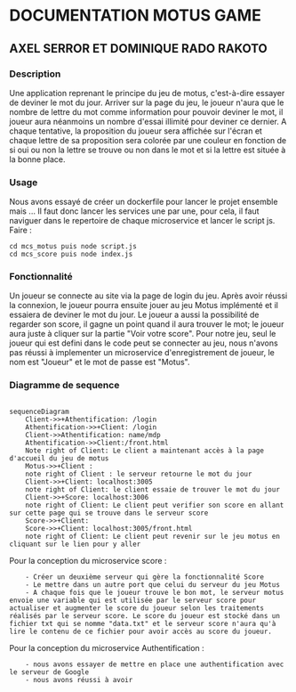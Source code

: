 # DOCUMENTATION MOTUS GAME

## AXEL SERROR ET DOMINIQUE RADO RAKOTO 

### Description
Une application reprenant le principe du jeu de motus, c'est-à-dire essayer de deviner le mot du jour. Arriver sur la page du jeu, le joueur n'aura que le nombre de lettre du mot comme information pour pouvoir deviner le mot, il joueur aura néanmoins un nombre d'essai illimité pour deviner ce dernier. A chaque tentative, la proposition du joueur sera affichée sur l'écran et chaque lettre de sa proposition sera colorée par une couleur en fonction de si oui ou non la lettre se trouve ou non dans le mot et si la lettre est située à la bonne place.

### Usage
Nous avons essayé de créer un dockerfile pour lancer le projet ensemble mais ...
Il faut donc lancer les services une par une, pour cela, il faut naviguer dans le repertoire de chaque microservice et lancer le script js.
Faire :

```
cd mcs_motus puis node script.js
cd mcs_score puis node index.js

```

### Fonctionnalité

Un joueur se connecte au site via la page de login du jeu. Après avoir réussi la connexion, le joueur pourra ensuite jouer au jeu Motus implémenté et il essaiera de deviner le mot du jour.
Le joueur a aussi la possibilité de regarder son score, il gagne un point quand il aura trouver le mot; le joueur aura juste à cliquer sur la partie "Voir votre score".
Pour notre jeu, seul le joueur qui est defini dans le code peut se connecter au jeu, nous n'avons pas réussi à implementer un microservice d'enregistrement de joueur, le nom est "Joueur" et le mot de passe est "Motus".

### Diagramme de sequence

```mermaid

sequenceDiagram
    Client->>+Athentification: /login
    Athentification->>+Client: /login
    Client->>Athentification: name/mdp
    Athentification->>Client:/front.html
    Note right of Client: Le client a maintenant accès à la page d'accueil du jeu de motus
    Motus->>+Client : 
    note right of Client : le serveur retourne le mot du jour
    Client->>+Client: localhost:3005
    note right of Client: le client essaie de trouver le mot du jour
    Client->>+Score: localhost:3006
    note right of Client: Le client peut verifier son score en allant sur cette page qui se trouve dans le serveur score
    Score->>+Client: 
    Score->>+Client: localhost:3005/front.html
    note right of Client: Le client peut revenir sur le jeu motus en cliquant sur le lien pour y aller
 ```
Pour la conception du microservice score : 

```
    - Créer un deuxième serveur qui gère la fonctionnalité Score
    - Le mettre dans un autre port que celui du serveur du jeu Motus
    - A chaque fois que le joueur trouve le bon mot, le serveur motus envoie une variable qui est utilisée par le serveur score pour actualiser et augmenter le score du joueur selon les traitements réalisés par le serveur score. Le score du joueur est stocké dans un fichier txt qui se nomme "data.txt" et le serveur score n'aura qu'à lire le contenu de ce fichier pour avoir accès au score du joueur.

```
Pour la conception du microservice Authentification : 

```
    - nous avons essayer de mettre en place une authentification avec le serveur de Google
    - nous avons réussi à avoir 

```